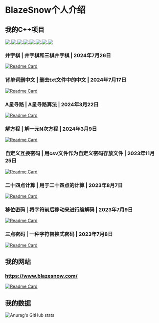 # BlazeSnow个人介绍

## 我的C++项目

<a href="https://github.com/anuraghazra/github-readme-stats">
  <img align="center" src="https://github-readme-stats.vercel.app/api/pin/?username=anuraghazra&repo=github-readme-stats" />
</a>
<a href="https://github.com/anuraghazra/convoychat">
  <img align="center" src="https://github-readme-stats.vercel.app/api/pin/?username=anuraghazra&repo=convoychat" />
</a>
<a href="https://github.com/anuraghazra/github-readme-stats">
  <img align="center" src="https://github-readme-stats.vercel.app/api/pin/?username=anuraghazra&repo=github-readme-stats" />
</a>
<a href="https://github.com/anuraghazra/convoychat">
  <img align="center" src="https://github-readme-stats.vercel.app/api/pin/?username=anuraghazra&repo=convoychat" />
</a>
<a href="https://github.com/anuraghazra/github-readme-stats">
  <img align="center" src="https://github-readme-stats.vercel.app/api/pin/?username=anuraghazra&repo=github-readme-stats" />
</a>
<a href="https://github.com/anuraghazra/convoychat">
  <img align="center" src="https://github-readme-stats.vercel.app/api/pin/?username=anuraghazra&repo=convoychat" />
</a>
<a href="https://github.com/anuraghazra/github-readme-stats">
  <img align="center" src="https://github-readme-stats.vercel.app/api/pin/?username=anuraghazra&repo=github-readme-stats" />
</a>
<a href="https://github.com/anuraghazra/convoychat">
  <img align="center" src="https://github-readme-stats.vercel.app/api/pin/?username=anuraghazra&repo=convoychat" />
</a>

### 井字棋 | 井字棋和三棋井字棋 | 2024年7月26日

[![Readme Card](https://github-readme-stats.vercel.app/api/pin/?username=BlazeSnow&repo=Tic-Tac-Toe)](https://github.com/BlazeSnow/Tic-Tac-Toe)

### 背单词删中文 | 删去txt文件中的中文 | 2024年7月17日

[![Readme Card](https://github-readme-stats.vercel.app/api/pin/?username=BlazeSnow&repo=Delete-characters-except-English)](https://github.com/BlazeSnow/Delete-characters-except-English)

### A星寻路 | A星寻路算法 | 2024年3月22日

[![Readme Card](https://github-readme-stats.vercel.app/api/pin/?username=BlazeSnow&repo=astar-pathfinding)](https://github.com/BlazeSnow/astar-pathfinding)

### 解方程 | 解一元N次方程 | 2024年3月9日

[![Readme Card](https://github-readme-stats.vercel.app/api/pin/?username=BlazeSnow&repo=solving-equations)](https://github.com/BlazeSnow/solving-equations)

### 自定义互换密码 | 用csv文件作为自定义密码存放文件 | 2023年11月25日

[![Readme Card](https://github-readme-stats.vercel.app/api/pin/?username=BlazeSnow&repo=Custom-interchange-password)](https://github.com/BlazeSnow/Custom-interchange-password)

### 二十四点计算 | 用于二十四点的计算 | 2023年8月7日

[![Readme Card](https://github-readme-stats.vercel.app/api/pin/?username=BlazeSnow&repo=24-point-calculation)](https://github.com/BlazeSnow/24-point-calculation)

### 移位密码 | 将字符前后移动来进行编解码 | 2023年7月9日

[![Readme Card](https://github-readme-stats.vercel.app/api/pin/?username=BlazeSnow&repo=displacement-cipher)](https://github.com/BlazeSnow/displacement-cipher)

### 三点密码 | 一种字符替换式密码 | 2023年7月8日

[![Readme Card](https://github-readme-stats.vercel.app/api/pin/?username=BlazeSnow&repo=three-point-password)](https://github.com/BlazeSnow/three-point-password)

## 我的网站

### <https://www.blazesnow.com/>

[![Readme Card](https://github-readme-stats.vercel.app/api/pin/?username=BlazeSnow&repo=blazesnow.github.io)](https://github.com/BlazeSnow/blazesnow.github.io)

## 我的数据

![Anurag's GitHub stats](https://github-readme-stats.vercel.app/api?username=BlazeSnow&count_private=true&show_icons=true&locale=cn)